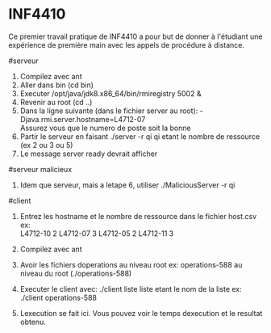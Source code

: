 # INF4410
Ce premier travail pratique de INF4410 a pour but de donner à l'étudiant une expérience de première
main avec les appels de procédure à distance.

#serveur 
1) Compilez avec ant
2) Aller dans bin (cd bin)
3) Executer /opt/java/jdk8.x86_64/bin/rmiregistry 5002 &
4) Revenir au root (cd ..)
5) Dans la ligne suivante (dans le fichier server au root):
  -Djava.rmi.server.hostname=L4712-07 \
  Assurez vous que le numero de poste soit la bonne 
6) Partir le serveur en faisant ./server -r qi
qi etant le nombre de ressource (ex 2 ou 3 ou 5)
7) Le message server ready  devrait afficher 

#serveur malicieux
1) Idem que serveur, mais a letape 6, utiliser ./MaliciousServer -r qi

#client 
1) Entrez les hostname et le nombre de ressource dans le fichier host.csv \
ex:  
L4712-10 2
L4712-07 3
L4712-05 2
L4712-11 3

2) Compilez avec ant 
3) Avoir les fichiers doperations au niveau root 
ex: operations-588 au niveau du root (./operations-588)
4) Executer le client avec:
./client liste
liste etant le nom de la liste 
ex: ./client operations-588
5) Lexecution se fait ici. Vous pouvez voir le temps dexecution et le resultat obtenu.
